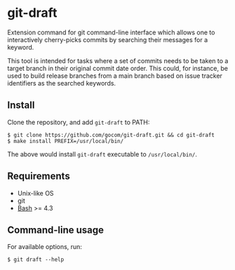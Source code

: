 git-draft
=====

Extension command for git command-line interface which allows one to
interactively cherry-picks commits by searching their messages for a keyword.

This tool is intended for tasks where a set of commits needs to be taken
to a target branch in their original commit date order. This could, for
instance, be used to build release branches from a main branch based on
issue tracker identifiers as the searched keywords.

Install
-----

Clone the repository, and add `git-draft` to PATH:

```shell
$ git clone https://github.com/gocom/git-draft.git && cd git-draft
$ make install PREFIX=/usr/local/bin/
```

The above would install `git-draft` executable to `/usr/local/bin/`.

Requirements
-----

* Unix-like OS
* git
* [Bash](https://www.gnu.org/software/bash/) >= 4.3

Command-line usage
-----

For available options, run:

```shell
$ git draft --help
```
